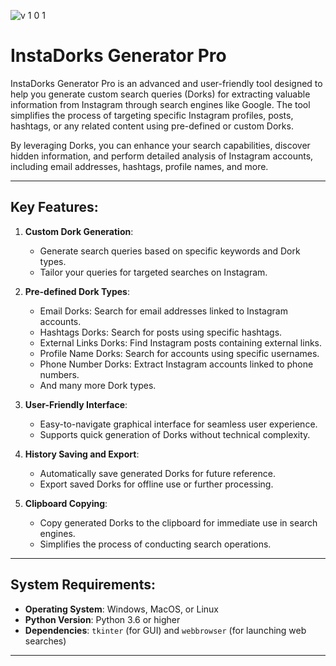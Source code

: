 ![v 1 0 1](https://github.com/user-attachments/assets/2a9eace0-17a7-4906-9288-fcd00e5c983d)
# InstaDorks Generator Pro


InstaDorks Generator Pro is an advanced and user-friendly tool designed to help you generate custom search queries (Dorks) for extracting valuable information from Instagram through search engines like Google. The tool simplifies the process of targeting specific Instagram profiles, posts, hashtags, or any related content using pre-defined or custom Dorks.

By leveraging Dorks, you can enhance your search capabilities, discover hidden information, and perform detailed analysis of Instagram accounts, including email addresses, hashtags, profile names, and more.

---

## Key Features:

1. **Custom Dork Generation**: 
   - Generate search queries based on specific keywords and Dork types.
   - Tailor your queries for targeted searches on Instagram.

2. **Pre-defined Dork Types**: 
   - Email Dorks: Search for email addresses linked to Instagram accounts.
   - Hashtags Dorks: Search for posts using specific hashtags.
   - External Links Dorks: Find Instagram posts containing external links.
   - Profile Name Dorks: Search for accounts using specific usernames.
   - Phone Number Dorks: Extract Instagram accounts linked to phone numbers.
   - And many more Dork types.

3. **User-Friendly Interface**: 
   - Easy-to-navigate graphical interface for seamless user experience.
   - Supports quick generation of Dorks without technical complexity.

4. **History Saving and Export**: 
   - Automatically save generated Dorks for future reference.
   - Export saved Dorks for offline use or further processing.

5. **Clipboard Copying**: 
   - Copy generated Dorks to the clipboard for immediate use in search engines.
   - Simplifies the process of conducting search operations.

---

## System Requirements:

- **Operating System**: Windows, MacOS, or Linux
- **Python Version**: Python 3.6 or higher
- **Dependencies**: `tkinter` (for GUI) and `webbrowser` (for launching web searches)

---
